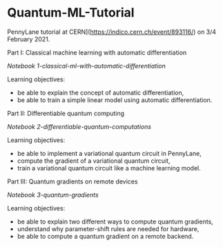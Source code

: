 # Quantum-ML-Tutorial
 
PennyLane tutorial at CERN](https://indico.cern.ch/event/893116/) on 3/4 February 2021.

Part I: Classical machine learning with automatic differentiation

*Notebook 1-classical-ml-with-automatic-differentiation* 

Learning objectives:
* be able to explain the concept of automatic differentiation,
* be able to train a simple linear model using automatic differentiation.

Part II: Differentiable quantum computing

*Notebook 2-differentiable-quantum-computations* 

Learning objectives:
* be able to implement a variational quantum circuit in PennyLane,
* compute the gradient of a variational quantum circuit,
* train a variational quantum circuit like a machine learning model.

Part III: Quantum gradients on remote devices

*Notebook 3-quantum-gradients* 

Learning objectives: 
* be able to explain two different ways to compute quantum gradients,
* understand why parameter-shift rules are needed for hardware,
* be able to compute a quantum gradient on a remote backend.
